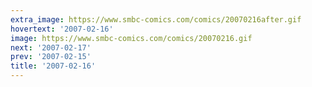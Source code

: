```yaml
---
extra_image: https://www.smbc-comics.com/comics/20070216after.gif
hovertext: '2007-02-16'
image: https://www.smbc-comics.com/comics/20070216.gif
next: '2007-02-17'
prev: '2007-02-15'
title: '2007-02-16'
---
```

